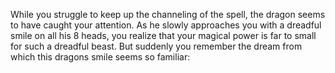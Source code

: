 While you struggle to keep up the channeling of the spell, the dragon seems to have caught your attention.
As he slowly approaches you with a dreadful smile on all his 8 heads, you realize that your magical power is far to small for such a dreadful beast.
But suddenly you remember the dream from which this dragons smile seems so familiar:
